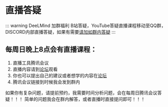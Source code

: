 # 直播答疑

::: warning DeeLMind 加群福利
B站答疑，YouTube答疑直播课程移动至QQ群，DISCORD内部直播答疑，如果有需要[请加如群内答疑](./group.md)
:::

## 每周日晚上8点会有直播课程：

1. 直播工具腾讯会议
2. 直播内容请到[论坛](https://forum.deelmind.com)观看
3. 你也可以提出自己的建议或者想学的内容在[论坛](https://forum.deelmind.com)
4. 腾讯会议链接到时候我会发到群内

如果你有复杂问题，请提前预约，我需要时间分析问题，会在每周日腾讯会议答疑！！！
简单的问题我会在群内解答，或者直播时直接提问即可！！！

<DocsAD/>